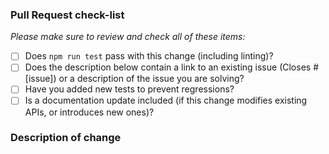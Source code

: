 <!--
Please fill in the template below.
If unsure about something, just do as best as you're able.

You may skip the template below, if
 - You are only updating documentation
 - You are only fixing minor issue, which does not impact public API
-->

### Pull Request check-list

_Please make sure to review and check all of these items:_

- [ ] Does `npm run test` pass with this change (including linting)?
- [ ] Does the description below contain a link to an existing issue (Closes #[issue]) or a description of the issue you are solving?
- [ ] Have you added new tests to prevent regressions?
- [ ] Is a documentation update included (if this change modifies existing APIs, or introduces new ones)?

<!-- NOTE: these things are not required to open a PR and can be done afterwards / while the PR is open. -->

### Description of change

<!-- Please provide a description of the change here. -->
